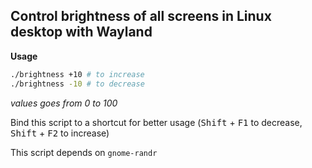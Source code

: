 ## Control brightness of all screens in Linux desktop with Wayland

**Usage**

```sh
./brightness +10 # to increase
./brightness -10 # to decrease
```

_values goes from 0 to 100_

Bind this script to a shortcut for better usage (<kbd>Shift</kbd> + <kbd>F1</kbd> to decrease, <kbd>Shift</kbd> + <kbd>F2</kbd> to increase)

This script depends on `gnome-randr`
